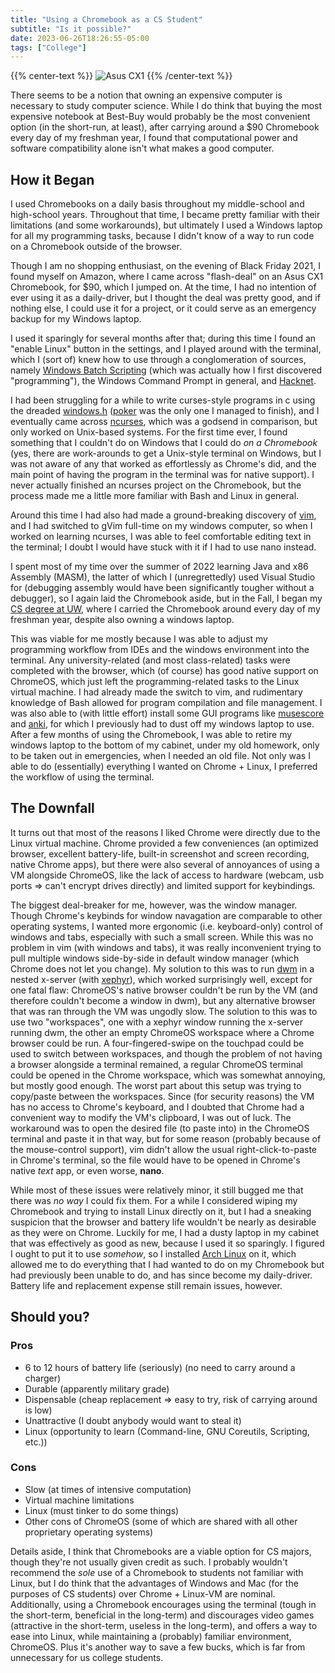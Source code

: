 ```yaml
---
title: "Using a Chromebook as a CS Student"
subtitle: "Is it possible?"
date: 2023-06-26T18:26:55-05:00
tags: ["College"]
---
```


{{% center-text %}}
<img src="/images/chromebook.jpg" alt="Asus CX1"/>
{{% /center-text %}}

There seems to be a notion that owning an expensive computer is necessary to study computer science. While I do think that buying the most expensive notebook at Best-Buy would probably be the most convenient option (in the short-run, at least), after carrying around a $90 Chromebook every day of my freshman year, I found that computational power and software compatibility alone isn't what makes a good computer.

## How it Began

I used Chromebooks on a daily basis throughout my middle-school and high-school years. Throughout that time, I became pretty familiar with their limitations (and some workarounds), but ultimately I used a Windows laptop for all my programming tasks, because I didn't know of a way to run code on a Chromebook outside of the browser.

Though I am no shopping enthusiast, on the evening of Black Friday 2021, I found myself on Amazon, where I came across "flash-deal" on an Asus CX1 Chromebook, for $90, which I jumped on. At the time, I had no intention of ever using it as a daily-driver, but I thought the deal was pretty good, and if nothing else, I could use it for a project, or it could serve as an emergency backup for my Windows laptop.

I used it sparingly for several months after that; during this time I found an "enable Linux" button in the settings, and I played around with the terminal, which I (sort of) knew how to use through a conglomeration of sources, namely [Windows Batch Scripting](https://en.wikipedia.org/wiki/Batch_file) (which was actually how I first discovered "programming"), the Windows Command Prompt in general, and [Hacknet](https://en.wikipedia.org/wiki/Hacknet).

I had been struggling for a while to write curses-style programs in c using the dreaded [windows.h](https://en.wikipedia.org/wiki/Windows.h) ([poker](https://github.com/lucasscharenbroch/CardGames/tree/main/Poker) was the only one I managed to finish), and I eventually came across [ncurses](https://en.wikipedia.org/wiki/Ncurses), which was a godsend in comparison, but only worked on Unix-based systems. For the first time ever, I found something that I couldn't do on Windows that I could do *on a Chromebook* (yes, there are work-arounds to get a Unix-style terminal on Windows, but I was not aware of any that worked as effortlessly as Chrome's did, and the main point of having the program in the terminal was for native support). I never actually finished an ncurses project on the Chromebook, but the process made me a little more familiar with Bash and Linux in general.

Around this time I had also had made a ground-breaking discovery of [vim](https://en.wikipedia.org/wiki/Vim_(text_editor)), and I had switched to gVim full-time on my windows computer, so when I worked on learning ncurses, I was able to feel comfortable editing text in the terminal; I doubt I would have stuck with it if I had to use nano instead.

I spent most of my time over the summer of 2022 learning Java and x86 Assembly (MASM), the latter of which I (unregrettedly) used Visual Studio for (debugging assembly would have been significantly tougher without a debugger), so I again laid the Chromebook aside, but in the Fall, I began my [CS degree at UW](/blog/uw-madison-computer-science/), where I carried the Chromebook around every day of my freshman year, despite also owning a windows laptop.

This was viable for me mostly because I was able to adjust my programming workflow from IDEs and the windows environment into the terminal. Any university-related (and most class-related) tasks were completed with the browser, which (of course) has good native support on ChromeOS, which just left the programming-related tasks to the Linux virtual machine. I had already made the switch to vim, and rudimentary knowledge of Bash allowed for program compilation and file management. I was also able to (with little effort) install some GUI programs like [musescore](https://musescore.org/en) and [anki](https://apps.ankiweb.net/), for which I previously had to dust off my windows laptop to use. After a few months of using the Chromebook, I was able to retire my windows laptop to the bottom of my cabinet, under my old homework, only to be taken out in emergencies, when I needed an old file. Not only was I able to do (essentially) everything I wanted on Chrome + Linux, I preferred the workflow of using the terminal.

## The Downfall

It turns out that most of the reasons I liked Chrome were directly due to the Linux virtual machine. Chrome provided a few conveniences (an optimized browser, excellent battery-life, built-in screenshot and screen recording, native Chrome apps), but there were also several of annoyances of using a VM alongside ChromeOS, like the lack of access to hardware (webcam, usb ports => can't encrypt drives directly) and limited support for keybindings.

The biggest deal-breaker for me, however, was the window manager. Though Chrome's keybinds for window navagation are comparable to other operating systems, I wanted more ergonomic (i.e. keyboard-only) control of windows and tabs, especially with such a small screen. While this was no problem in vim (with windows and tabs), it was really inconvenient trying to pull multiple windows side-by-side in default window manager (which Chrome does not let you change). My solution to this was to run [dwm](https://wiki.archlinux.org/title/dwm) in a nested x-server (with [xephyr](https://wiki.archlinux.org/title/Xephyr)), which worked surprisingly well, except for one fatal flaw: ChromeOS's native browser couldn't be run by the VM (and therefore couldn't become a window in dwm), but any alternative browser that was ran through the VM was ungodly slow. The solution to this was to use two "workspaces", one with a xephyr window running the x-server running dwm, the other an empty ChromeOS workspace where a Chrome browser could be run. A four-fingered-swipe on the touchpad could be used to switch between workspaces, and though the problem of not having a browser alongside a terminal remained, a regular ChromeOS terminal could be opened in the Chrome workspace, which was somewhat annoying, but mostly good enough. The worst part about this setup was trying to copy/paste between the workspaces. Since (for security reasons) the VM has no access to Chrome's keyboard, and I doubted that Chrome had a convenient way to modify the VM's clipboard, I was out of luck. The workaround was to open the desired file (to paste into) in the ChromeOS terminal and paste it in that way, but for some reason (probably because of the mouse-control support), vim didn't allow the usual right-click-to-paste in Chrome's terminal, so the file would have to be opened in Chrome's native *text* app, or even worse, **nano**.

While most of these issues were relatively minor, it still bugged me that there was *no way* I could fix them. For a while I considered wiping my Chromebook and trying to install Linux directly on it, but I had a sneaking suspicion that the browser and battery life wouldn't be nearly as desirable as they were on Chrome. Luckily for me, I had a dusty laptop in my cabinet that was effectively as good as new, because I used it so sparingly. I figured I ought to put it to use *somehow*, so I installed [Arch Linux](https://archlinux.org/) on it, which allowed me to do everything that I had wanted to do on my Chromebook but had previously been unable to do, and has since become my daily-driver. Battery life and replacement expense still remain issues, however.

## Should you?

### Pros
- 6 to 12 hours of battery life (seriously) (no need to carry around a charger)
- Durable (apparently military grade)
- Dispensable (cheap replacement => easy to try, risk of carrying around is low)
- Unattractive (I doubt anybody would want to steal it)
- Linux (opportunity to learn (Command-line, GNU Coreutils, Scripting, etc.))

### Cons
- Slow (at times of intensive computation)
- Virtual machine limitations
- Linux (must tinker to do some things)
- Other cons of ChromeOS (some of which are shared with all other proprietary operating systems)

Details aside, I think that Chromebooks are a viable option for CS majors, though they're not usually given credit as such. I probably wouldn't recommend the *sole* use of a Chromebook to students not familiar with Linux, but I do think that the advantages of Windows and Mac (for the purposes of CS students) over Chrome + Linux-VM are nominal. Additionally, using a Chromebook encourages using the terminal (tough in the short-term, beneficial in the long-term) and discourages video games (attractive in the short-term, useless in the long-term), and offers a way to ease into Linux, while maintaining a (probably) familiar environment, ChromeOS. Plus it's another way to save a few bucks, which is far from unnecessary for us college students.
